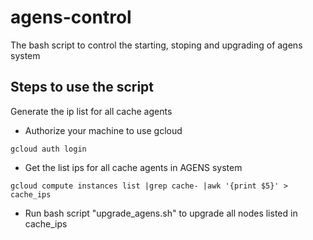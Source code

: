 # agens-control
The bash script to control the starting, stoping and upgrading of agens system

## Steps to use the script
Generate the ip list for all cache agents
* Authorize your machine to use gcloud
```
gcloud auth login
```
* Get the list ips for all cache agents in AGENS system
```
gcloud compute instances list |grep cache- |awk '{print $5}' > cache_ips
```
* Run bash script "upgrade_agens.sh" to upgrade all nodes listed in cache_ips
```./upgrade_agens.sh cache_ips
```
